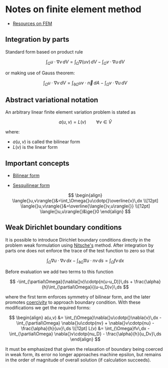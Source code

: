 # Notes on finite element method


- [Resources on FEM](https://jsdokken.com/dolfinx-tutorial/fem.html#introduction-to-the-finite-element-method)


## Integration by parts


Standard form based on product rule

$$
\int_{\Omega}u\cdotp{}\nabla{v}\,dV =
\int_{\Omega}\nabla{(uv)}\,dV -
\int_{\Omega}v\cdotp\nabla{u}\,dV
$$

or making use of Gauss theorem:

$$
\int_{\Omega}u\cdotp{}\nabla{v}\,dV =
\int_{\partial\Omega}{uv}\cdot\vec{n}\,dA -
\int_{\Omega}v\cdotp\nabla{u}\,dV
$$


## Abstract variational notation


An arbitrary linear finite element variation problem is stated as

$$
a(u,v) = L(v)\qquad\forall{v}\in\hat{V}
$$

where: 
- $a(u,v)$ is called the bilinear form
- $L(v)$ is the linear form


## Important concepts


- [Bilinear form](https://en.wikipedia.org/wiki/Bilinear_form)

- [Sesquilinear form](https://en.wikipedia.org/wiki/Sesquilinear_form)

$$
\begin{align}
\langle{}u,v\rangle{}&=\int_\Omega{}u\cdotp{}\overline{v}\,dx
\\[12pt]
\langle{}u,v\rangle{}&=\overline{\langle{}v,u\rangle{}}
\\[12pt]
\langle{}u,u\rangle{}&\ge{}0
\end{align}
$$


## Weak Dirichlet boundary conditions


It is possible to introduce Dirichlet boundary conditions directly in the problem weak formulation using [Nitsche's](https://jsdokken.com/dolfinx-tutorial/chapter1/nitsche.html#) method. After integration by parts one does not enforce the trace of the test function to zero so that

$$
\int_{\Omega}\nabla{}u\cdotp{}\nabla{v}\,dx -
\int_{\partial\Omega}\nabla{}u\cdotp{nv}\,ds =
\int_{\Omega}fv\,dx
$$

Before evaluation we add two terms to this function

$$
-\int_{\partial\Omega}(\nabla{}v)\cdotp{n(u-u_D)}\,ds +
\frac{\alpha}{h}\int_{\partial\Omega}{(u-u_D)v}\,ds
$$

where the first term enforces symmetry of bilinear form, and the later promotes [coercivity](https://en.wikipedia.org/wiki/Coercive_function) to approach boundary condition. With these modifications we get the required forms:

$$
\begin{align}
a(u,v) &=
    \int_{\Omega}\nabla{}u\cdotp{}\nabla{v}\,dx -
    \int_{\partial\Omega}
        \nabla{}u\cdotp{nv} +
        \nabla{}v\cdotp{nu} -
        \frac{\alpha}{h}{uv}\,ds
\\[12pt]
L(v)   &=
    \int_{\Omega}fv\,dx -
    \int_{\partial\Omega}
        \nabla{}v\cdotp{nu_D} -
        \frac{\alpha}{h}{u_Dv}\,ds
\end{align}
$$

It must be emphasized that given the relaxation of boundary being coerced in weak form, its error no longer approaches machine epsilon, but remains in the order of magnitude of overall solution (if calculation succeeds).
